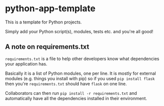 # python-app-template
This is a template for Python projects.

Simply add your Python script(s), modules, tests etc. and you're all good!

## A note on requirements.txt
`requirements.txt` is a file to help other developers know what dependencies your application has.

Basically it is a list of Python modules, one per line.  It is mostly for external modules (e.g. things you install with pip) so if you used `pip install flask` then you're `requirements.txt` should have `flask` on one line.

Collaborators can then run `pip install -r requirements.txt` and automatically have all the dependencies installed in their environment.
